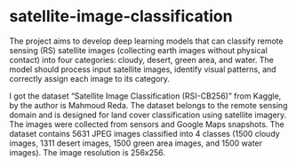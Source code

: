 # satellite-image-classification
The project aims to develop deep learning models that can classify remote sensing (RS) satellite images (collecting earth images without physical contact) into four categories: cloudy, desert, green area, and water.  The model should process input satellite images, identify visual patterns, and correctly assign each image to its category.

I got the dataset “Satellite Image Classification (RSI-CB256)” from Kaggle, by the author is Mahmoud Reda. The dataset belongs to the remote sensing domain and is designed for land cover classification using satellite imagery. The images were collected from sensors and Google Maps snapshots. The dataset contains 5631 JPEG images classified into 4 classes (1500 cloudy images, 1311 desert images, 1500 green area images, and 1500 water images). The image resolution is 256x256. 
